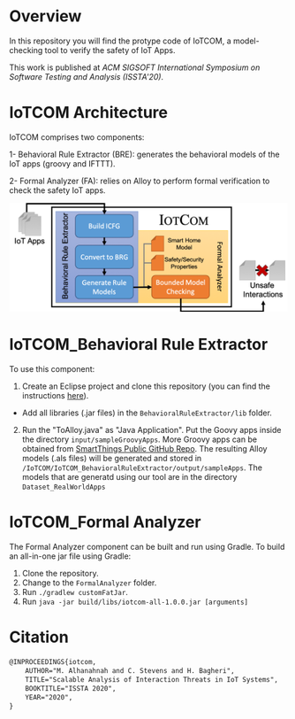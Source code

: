 
# Overview

In this repository you will find the protype code of IoTCOM, a model-checking tool to verify the safety of IoT Apps.

This work is published at *ACM SIGSOFT International Symposium on Software Testing and Analysis (ISSTA'20)*.

# IoTCOM Architecture 

IoTCOM comprises two components:

1- Behavioral Rule Extractor (BRE): generates the behavioral models of the IoT apps (groovy and IFTTT).

2- Formal Analyzer (FA): relies on Alloy to perform formal verification to check the safety IoT apps.

![picture](images/SystemOverview_V8.png)


# IoTCOM_Behavioral Rule Extractor

To use this component: 

1. Create an Eclipse project and clone this repository (you can find the instructions [here](https://github.com/collab-uniba/socialcde4eclipse/wiki/How-to-import-a-GitHub-project-into-Eclipse)).
  - Add all libraries (.jar files) in the `BehavioralRuleExtractor/lib` folder.

2. Run the "ToAlloy.java" as "Java Application". Put the Goovy apps inside the directory `input/sampleGroovyApps`. More Groovy apps can be obtained from [SmartThings Public GitHub Repo](https://github.com/SmartThingsCommunity/SmartThingsPublic).  The resulting Alloy models (.als files) will be generated and stored in `/IoTCOM/IoTCOM_BehavioralRuleExtractor/output/sampleApps`. The models that are generatd using our tool are in the directory `Dataset_RealWorldApps`


# IoTCOM_Formal Analyzer

The Formal Analyzer component can be built and run using Gradle. To build an all-in-one jar file using Gradle:

1. Clone the repository.
1. Change to the `FormalAnalyzer` folder.
1. Run `./gradlew customFatJar`.
1. Run `java -jar build/libs/iotcom-all-1.0.0.jar [arguments]`


# Citation
```
@INPROCEEDINGS{iotcom,
    AUTHOR="M. Alhanahnah and C. Stevens and H. Bagheri",
    TITLE="Scalable Analysis of Interaction Threats in IoT Systems",
    BOOKTITLE="ISSTA 2020",
    YEAR="2020",
}
```
